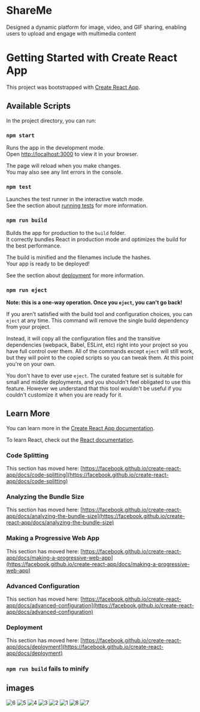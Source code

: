 # ShareMe
Designed a dynamic platform for image, video, and GIF sharing, enabling users to upload and engage with multimedia content
# Getting Started with Create React App

This project was bootstrapped with [Create React App](https://github.com/facebook/create-react-app).

## Available Scripts

In the project directory, you can run:

### `npm start`

Runs the app in the development mode.\
Open [http://localhost:3000](http://localhost:3000) to view it in your browser.

The page will reload when you make changes.\
You may also see any lint errors in the console.

### `npm test`

Launches the test runner in the interactive watch mode.\
See the section about [running tests](https://facebook.github.io/create-react-app/docs/running-tests) for more information.

### `npm run build`

Builds the app for production to the `build` folder.\
It correctly bundles React in production mode and optimizes the build for the best performance.

The build is minified and the filenames include the hashes.\
Your app is ready to be deployed!

See the section about [deployment](https://facebook.github.io/create-react-app/docs/deployment) for more information.

### `npm run eject`

**Note: this is a one-way operation. Once you `eject`, you can't go back!**

If you aren't satisfied with the build tool and configuration choices, you can `eject` at any time. This command will remove the single build dependency from your project.

Instead, it will copy all the configuration files and the transitive dependencies (webpack, Babel, ESLint, etc) right into your project so you have full control over them. All of the commands except `eject` will still work, but they will point to the copied scripts so you can tweak them. At this point you're on your own.

You don't have to ever use `eject`. The curated feature set is suitable for small and middle deployments, and you shouldn't feel obligated to use this feature. However we understand that this tool wouldn't be useful if you couldn't customize it when you are ready for it.

## Learn More

You can learn more in the [Create React App documentation](https://facebook.github.io/create-react-app/docs/getting-started).

To learn React, check out the [React documentation](https://reactjs.org/).

### Code Splitting

This section has moved here: [https://facebook.github.io/create-react-app/docs/code-splitting](https://facebook.github.io/create-react-app/docs/code-splitting)

### Analyzing the Bundle Size

This section has moved here: [https://facebook.github.io/create-react-app/docs/analyzing-the-bundle-size](https://facebook.github.io/create-react-app/docs/analyzing-the-bundle-size)

### Making a Progressive Web App

This section has moved here: [https://facebook.github.io/create-react-app/docs/making-a-progressive-web-app](https://facebook.github.io/create-react-app/docs/making-a-progressive-web-app)

### Advanced Configuration

This section has moved here: [https://facebook.github.io/create-react-app/docs/advanced-configuration](https://facebook.github.io/create-react-app/docs/advanced-configuration)

### Deployment

This section has moved here: [https://facebook.github.io/create-react-app/docs/deployment](https://facebook.github.io/create-react-app/docs/deployment)

### `npm run build` fails to minify
## images ##
![6](https://github.com/user-attachments/assets/4d0de620-1274-4167-acec-d5f67457c75c)
![5](https://github.com/user-attachments/assets/a31b4c68-d008-4f79-ae4f-92441e82bb41)
![4](https://github.com/user-attachments/assets/8d156cb4-ffc7-4904-9d6c-d5f2fd6d1569)
![3](https://github.com/user-attachments/assets/75d78a2e-1066-458f-b6e6-6e89eacfffb7)
![2](https://github.com/user-attachments/assets/71cc578c-885a-45bc-b161-3ded4a303806)
![1](https://github.com/user-attachments/assets/4af623ff-2560-419c-8752-6ff77296a1fa)
![8](https://github.com/user-attachments/assets/f2bbe384-36f3-4c58-89b2-029ba5e8cb17)
![7](https://github.com/user-attachments/assets/4c2ef645-1de1-4889-85d8-046afd87e95a)

